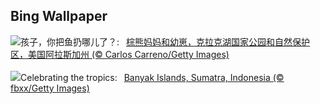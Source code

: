 ## Bing Wallpaper
![](https://www.bing.com/th?id=OHR.ClamBears_ZH-CN5686721500_UHD.jpg&w=1000)孩子，你把鱼扔哪儿了？:&nbsp;&ensp;[棕熊妈妈和幼崽，克拉克湖国家公园和自然保护区，美国阿拉斯加州 (© Carlos Carreno/Getty Images)](https://www.bing.com/th?id=OHR.ClamBears_ZH-CN5686721500_UHD.jpg)
<br><br/>
![](https://www.bing.com/th?id=OHR.BanyakIslands_EN-US2426505225_UHD.jpg&w=1000)Celebrating the tropics:&nbsp;&ensp;[Banyak Islands, Sumatra, Indonesia (© fbxx/Getty Images)](https://www.bing.com/th?id=OHR.BanyakIslands_EN-US2426505225_UHD.jpg)
<br><br/>
